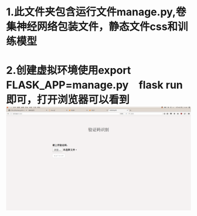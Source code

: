 # 1.此文件夹包含运行文件manage.py,卷集神经网络包装文件，静态文件css和训练模型
# 2.创建虚拟环境使用export FLASK_APP=manage.py　flask run即可，打开浏览器可以看到![](https://github.com/m-L-0/17b-LiShuHang-2015/blob/master/CaptchaRecognition/static/QQ%E6%88%AA%E5%9B%BE20180109143955.png)
